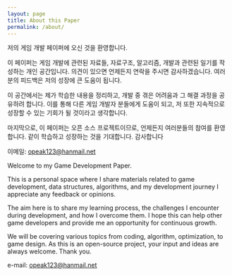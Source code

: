 ```yaml
---
layout: page
title: About this Paper
permalink: /about/  
---  
```

  

저의 게임 개발 페이퍼에 오신 것을 환영합니다.  

이 페이퍼는 게임 개발에 관련된 자료들, 자료구조, 알고리즘, 개발과 관련된 일기를 작성하는 개인 공간입니다. 의견이 있으면 언제든지 연락을 주시면 감사하겠습니다. 여러분의 피드백은 저의 성장에 큰 도움이 됩니다.  

이 공간에서는 제가 학습한 내용을 정리하고, 개발 중 겪은 어려움과 그 해결 과정을 공유하려 합니다. 이를 통해 다른 게임 개발자 분들에게 도움이 되고, 저 또한 지속적으로 성장할 수 있는 기회가 될 것이라고 생각합니다.  

마지막으로, 이 페이퍼는 오픈 소스 프로젝트이므로, 언제든지 여러분들의 참여를 환영합니다. 같이 학습하고 성장하는 것을 기대합니다. 감사합니다  

이메일: opeak123@hanmail.net  
  

Welcome to my Game Development Paper.  

This is a personal space where I share materials related to game development, data structures, algorithms, and my development journey
I appreciate any feedback or opinions.  

The aim here is to share my learning process, the challenges I encounter during development, and how I overcome them. I hope this can help other game developers and provide me an opportunity for continuous growth.  

We will be covering various topics from coding, algorithm, optimization, to game design. As this is an open-source project, your input and ideas are always welcome. Thank you.  

e-mail: opeak123@hanmail.net  